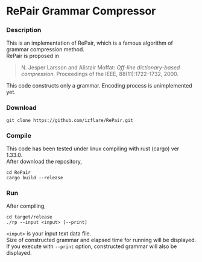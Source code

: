 # RePair Grammar Compressor

### Description

This is an implementation of RePair, which is a famous algorithm of grammar compression method.  
RePair is proposed in

> N. Jesper Larsson and Alistair Moffat: _Off-line dictionary-based compression._ Proceedings of the IEEE, 88(11):1722-1732, 2000.

This code constructs only a grammar.
Encoding process is unimplemented yet.

### Download

```
git clone https://github.com/izflare/RePair.git
```

### Compile

This code has been tested under linux compiling with rust (cargo) ver 1.33.0.  
After download the repository, 

```
cd RePair
cargo build --release
```

### Run

After compiling,

```
cd target/release
./rp --input <input> [--print]
```

`<input>` is your input text data file.  
Size of constructed grammar and elapsed time for running will be displayed.  
If you execute with `--print` option, constructed grammar will also be displayed.

